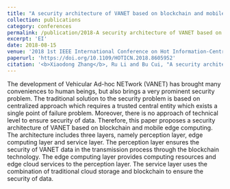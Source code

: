 ```yaml
---
title: "A security architecture of VANET based on blockchain and mobile edge computing"
collection: publications
category: conferences
permalink: /publication/2018-A security architecture of VANET based on blockchain and mobile edge computing
excerpt: 'EI'
date: 2018-08-15
venue: '2018 1st IEEE International Conference on Hot Information-Centric Networking (HotICN)'
paperurl: 'https://doi.org/10.1109/HOTICN.2018.8605952'
citation: '<b>Xiaodong Zhang</b>, Ru Li and Bu Cui, "A security architecture of VANET based on blockchain and mobile edge computing," in 2018 1st IEEE International Conference on Hot Information-Centric Networking (HotICN), Shenzhen, China, Aug. 2018, pp. 258-259.'
---
```


The development of Vehicular Ad-hoc NETwork (VANET) has brought many conveniences to human beings, but also brings a very prominent security problem. The traditional solution to the security problem is based on centralized approach which requires a trusted central entity which exists a single point of failure problem. Moreover, there is no approach of technical level to ensure security of data. Therefore, this paper proposes a security architecture of VANET based on blockchain and mobile edge computing. The architecture includes three layers, namely perception layer, edge computing layer and service layer. The perception layer ensures the security of VANET data in the transmission process through the blockchain technology. The edge computing layer provides computing resources and edge cloud services to the perception layer. The service layer uses the combination of traditional cloud storage and blockchain to ensure the security of data.
